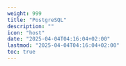 ```yaml
---
weight: 999
title: "PostgreSQL"
description: ""
icon: "host"
date: "2025-04-04T04:16:04+02:00"
lastmod: "2025-04-04T04:16:04+02:00"
toc: true
---
```

